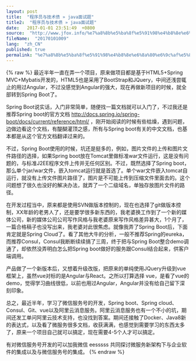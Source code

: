 ```yaml
---
layout: post
title:  "程序员与技术债 » java面试题"
title2:  "程序员与技术债 » java面试题"
date:   2017-01-01 23:51:49  +0800
source:  "http://www.jfox.info/%e7%a8%8b%e5%ba%8f%e5%91%98%e4%b8%8e%e6%8a%80%e6%9c%af%e5%80%ba.html"
fileName:  "20170101009"
lang:  "zh_CN"
published: true
permalink: "%e7%a8%8b%e5%ba%8f%e5%91%98%e4%b8%8e%e6%8a%80%e6%9c%af%e5%80%ba.html"
---
```

{% raw %}
最近半年一直在弄一个项目，原来做项目都是基于HTML5+Spring MVC+Mybatis开发的，HTML5也是采用了BootStrap和JQuery，中间还浅尝辄止的用过Angular，不过没感觉到Angular的强大，现在再做新项目的时候，就全部转到Spring Boot了。

Spring Boot说实话，入门非常简单，随便找一篇文档就可以入门了，不过我还是推荐Spring boot的官方文档 http://docs.spring.io/spring-boot/docs/current/reference/html/ ，刚开始阅读的时候有些枯燥，遇到问题，边做边看这个文档，有醍醐灌顶之感，所有与Spring boot有关的中文文档，也基本都是从这个官方文档翻译过来的。

不过，Spring Boot使用的时候，坑还是挺多的，例如，图片文件的上传和图片文件路径的选择，如果Spring boot放在Tomcat里做标准war文件运行，这是没有问题的，与标准J2EE程序文件上传并无任何区别。不过，既然选择了Spring boot，那么单个jar/war文件，嵌入tomcat运行就是首选了。单个war文件嵌入tomcat自运行，就没有上传文件图片路径了，图片是不可能上传到压缩文件里面去的。这个问题想了很久也没好的解决办法，就弄了一个二级域名，单独存放图片文件的路径。

在开发过程当中，原来都是使用SVN做版本控制的，现在也选择了git做版本控制，XX年龄的老男人了，还是要学很多新东西的，我老婆换工作到了一个新的媒体公司，新的媒体公司公司写作风格与我老婆原来写作风格差异甚大，1个月了，一篇合格稿子也没写出来，我老婆对此很焦虑。就像我弄了Spring Boot后，下面肯定就是Spring Cloud了。看了其他大牛的分析，一般不推荐Spring的eureka，而推荐Consul，Consul我断断续续搞了三周，终于把与Spring Boot整合demo调通了，却依然没弄明白怎么把Spring boot做好的服务跟Consul结合起来，供客户端调用。

产品做了一个新版本后，又想着升级改版，把原来的单纯使用JQuery升级到vue框架上，虽然vue对标的是Angular与React。之所以打算选择 vue，是看了vue的demo，觉得学习曲线很低，以前也用过Angular，Angular并没有给自己留下深刻印象。

总之，最近半年，学习了微信服务号的开发，Spring boot、Spring cloud、Consul、Git、vue以及阿里云消息服务。阿里云消息服务也有一个不小的坑，期间还发工单问阿里云技术支持，也没找到答案。期间还接触了Docker、Java8新的表达式，以及看了微服务很多文档，收获满满，也感觉到需要学习的东西太多了，原来一个项目自己就可以搞定，现在需要4-5个人才可以搞定。

有对微信服务号开发的可以加我微信 eesssss 共同探讨微服务新架构下与企业软件的集成以及与微信服务号的集成。
{% endraw %}